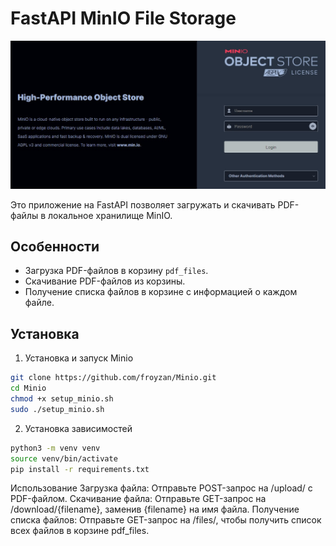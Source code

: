 # FastAPI MinIO File Storage

![Minio Console](minio.jpg) <!-- Замените на путь к вашему изображению -->

Это приложение на FastAPI позволяет загружать и скачивать PDF-файлы в локальное хранилище MinIO. 

## Особенности

- Загрузка PDF-файлов в корзину `pdf_files`.
- Скачивание PDF-файлов из корзины.
- Получение списка файлов в корзине с информацией о каждом файле.

## Установка

1. Установка и запуск Minio
  ```bash
  git clone https://github.com/froyzan/Minio.git
  cd Minio
  chmod +x setup_minio.sh
  sudo ./setup_minio.sh
  ```
2. Установка зависимостей
  ```bash
  python3 -m venv venv
  source venv/bin/activate
  pip install -r requirements.txt
  ```

Использование
Загрузка файла:
Отправьте POST-запрос на /upload/ с PDF-файлом.
Скачивание файла:
Отправьте GET-запрос на /download/{filename}, заменив {filename} на имя файла.
Получение списка файлов:
Отправьте GET-запрос на /files/, чтобы получить список всех файлов в корзине pdf_files.
